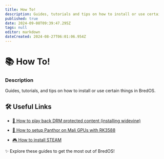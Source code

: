 ```yaml
---
title: How To!
description: Guides, tutorials and tips on how to install or use certain things in BredOS
published: true
date: 2024-09-08T09:39:47.295Z
tags: null
editor: markdown
dateCreated: 2024-08-27T06:01:06.954Z
---
```


# 📚 How To!

### **Description**

Guides, tutorials, and tips on how to install or use certain things in BredOS.

## 🛠️ Useful Links

- [🎥 How to play back DRM protected content (installing widevine)](/en/how-to/widevine-watch-drm-content)

- [🐾 How to setup Panthor on Mali GPUs with RK3588](/en/how-to/how-to-setup-panthor)

- [🎮 How to install STEAM](/en/how-to/how-to-install-steam)

✨ Explore these guides to get the most out of BredOS!
